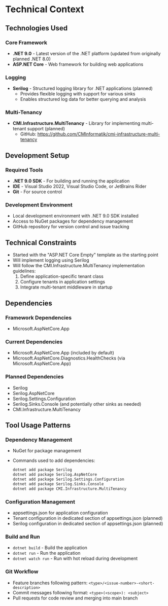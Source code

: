 # Technical Context

## Technologies Used

### Core Framework

- **.NET 9.0** - Latest version of the .NET platform (updated from originally planned .NET 8.0)
- **ASP.NET Core** - Web framework for building web applications

### Logging

- **Serilog** - Structured logging library for .NET applications (planned)
  - Provides flexible logging with support for various sinks
  - Enables structured log data for better querying and analysis

### Multi-Tenancy

- **CMI.Infrastructure.MultiTenancy** - Library for implementing multi-tenant support (planned)
  - GitHub: <https://github.com/CMInformatik/cmi-infrastructure-multi-tenancy>

## Development Setup

### Required Tools

- **.NET 9.0 SDK** - For building and running the application
- **IDE** - Visual Studio 2022, Visual Studio Code, or JetBrains Rider
- **Git** - For source control

### Development Environment

- Local development environment with .NET 9.0 SDK installed
- Access to NuGet packages for dependency management
- GitHub repository for version control and issue tracking

## Technical Constraints

- Started with the "ASP.NET Core Empty" template as the starting point
- Will implement logging using Serilog
- Will follow the CMI.Infrastructure.MultiTenancy implementation guidelines:
  1. Define application-specific tenant class
  2. Configure tenants in application settings
  3. Integrate multi-tenant middleware in startup

## Dependencies

### Framework Dependencies

- Microsoft.AspNetCore.App

### Current Dependencies

- Microsoft.AspNetCore.App (included by default)
- Microsoft.AspNetCore.Diagnostics.HealthChecks (via Microsoft.AspNetCore.App)

### Planned Dependencies

- Serilog
- Serilog.AspNetCore
- Serilog.Settings.Configuration
- Serilog.Sinks.Console (and potentially other sinks as needed)
- CMI.Infrastructure.MultiTenancy

## Tool Usage Patterns

### Dependency Management

- NuGet for package management
- Commands used to add dependencies:

  ```zsh
  dotnet add package Serilog
  dotnet add package Serilog.AspNetCore
  dotnet add package Serilog.Settings.Configuration
  dotnet add package Serilog.Sinks.Console
  dotnet add package CMI.Infrastructure.MultiTenancy
  ```

### Configuration Management

- appsettings.json for application configuration
- Tenant configuration in dedicated section of appsettings.json (planned)
- Serilog configuration in dedicated section of appsettings.json (planned)

### Build and Run

- `dotnet build` - Build the application
- `dotnet run` - Run the application
- `dotnet watch run` - Run with hot reload during development

### Git Workflow

- Feature branches following pattern: `<type>/<issue-number>-<short-description>`
- Commit messages following format: `<type>(<scope>): <subject>`
- Pull requests for code review and merging into main branch
